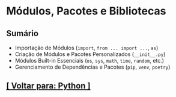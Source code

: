 # Módulos, Pacotes e Bibliotecas

## Sumário

- Importação de Módulos (`import`, `from ... import ...`, `as`)
- Criação de Módulos e Pacotes Personalizados (`__init__.py`)
- Módulos Built-in Essenciais (`os`, `sys`, `math`, `time`, `random`, etc.)
- Gerenciamento de Dependências e Pacotes (`pip`, `venv`, `poetry`)

## [[ Voltar para: Python ]](../python.md)